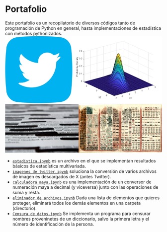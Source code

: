 # Portafolio
Este portafolio es un recopilatorio de diversos códigos tanto de programación de Python en general, hasta implementaciones de estadística con métodos pythonizados.
![](/otros/image.jpg)
![](/otros/image%20(3).png)


* [`estadistica.ipynb`](estadistica.ipynb) es un archivo en el que se implementan resultados básicos de estadística multivariada.
* [`imagenes de twitter.ipynb`](./imagenes%20de%20twitter.ipynb) soluciona la conversión de varios archivos de imagen                   es descargados de X (antes Twitter).
* [`calculadora maya.ipynb`](./calculadora%20maya.ipynb) es una implementación de un conversor de numeración maya a decimal (y viceversa) junto con las operaciones de suma y resta.
* [`eliminador de archivos.ipynb`](./eliminador%20de%20archivos.ipynb) Dada una lista de elementos que quieres proteger, eliminará todos los demás elementos en una carpeta (directorio).
* [`Censura de datos.ipynb`](./Censura%20de%20datos.ipynb) Se implementa un programa para censurar nombres proveninetes de un diccionario, salvo la primera letra y el número de identificación de la persona.
